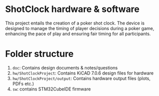 # ShotClock hardware & software
This project entails the creation of a poker shot clock. The device is designed to manage the timing of player decisions during a poker game, enhancing the pace of play and ensuring fair timing for all participants. 


# Folder structure
1. `doc`: Contains design documents & notes/questions
2. `hw/ShotClockProject`: Contains KiCAD 7.0.6 design files for hardware
3. `hw/ShotClockProject/output`: Contains hardware output files (plots, PDFs etc.)
4. `sw`: contains STM32CubeIDE firmware
